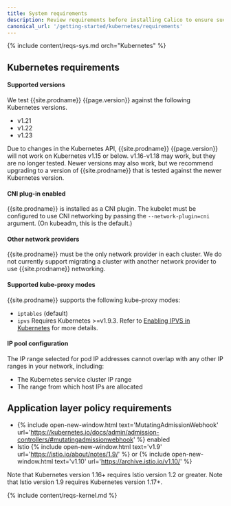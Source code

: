 ```yaml
---
title: System requirements
description: Review requirements before installing Calico to ensure success.
canonical_url: '/getting-started/kubernetes/requirements'
---
```


{% include content/reqs-sys.md orch="Kubernetes" %}

## Kubernetes requirements

#### Supported versions

We test {{site.prodname}} {{page.version}} against the following Kubernetes versions.

- v1.21
- v1.22
- v1.23

Due to changes in the Kubernetes API, {{site.prodname}} {{page.version}} will not work
on Kubernetes v1.15 or below.  v1.16-v1.18 may work, but they are no longer tested. 
Newer versions may also work, but we recommend upgrading to a version of {{site.prodname}}
that is tested against the newer Kubernetes version.

#### CNI plug-in enabled

{{site.prodname}} is installed as a CNI plugin. The kubelet must be configured
to use CNI networking by passing the `--network-plugin=cni` argument. (On
kubeadm, this is the default.)

#### Other network providers

{{site.prodname}} must be the only network provider in each cluster. We do
not currently support migrating a cluster with another network provider to
use {{site.prodname}} networking.

#### Supported kube-proxy modes

{{site.prodname}} supports the following kube-proxy modes:
- `iptables` (default)
- `ipvs` Requires Kubernetes >=v1.9.3. Refer to
  [Enabling IPVS in Kubernetes](../../networking/enabling-ipvs) for more details.

#### IP pool configuration

The IP range selected for pod IP addresses cannot overlap with any other
IP ranges in your network, including:

- The Kubernetes service cluster IP range
- The range from which host IPs are allocated

## Application layer policy requirements

- {% include open-new-window.html text='MutatingAdmissionWebhook' url='https://kubernetes.io/docs/admin/admission-controllers/#mutatingadmissionwebhook' %} enabled
- Istio {% include open-new-window.html text='v1.9' url='https://istio.io/about/notes/1.9/' %} or {% include open-new-window.html text='v1.10' url='https://archive.istio.io/v1.10/' %}

Note that Kubernetes version 1.16+ requires Istio version 1.2 or greater.
Note that Istio version 1.9 requires Kubernetes version 1.17+.

{% include content/reqs-kernel.md %}
